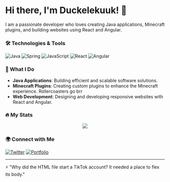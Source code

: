 # Hi there, I'm Duckelekuuk! 🦆

I am a passionate developer who loves creating Java applications, Minecraft plugins, and building websites using React and Angular. 

### 🛠️ Technologies & Tools
![Java](https://img.shields.io/badge/Java-ED8B00?style=for-the-badge&logo=java&logoColor=white)
![Spring](https://img.shields.io/badge/Spring-6DB33F?style=for-the-badge&logo=spring&logoColor=white)
![JavaScript](https://img.shields.io/badge/JavaScript-F7DF1E?style=for-the-badge&logo=javascript&logoColor=black)
![React](https://img.shields.io/badge/React-20232A?style=for-the-badge&logo=react&logoColor=61DAFB)
![Angular](https://img.shields.io/badge/Angular-DD0031?style=for-the-badge&logo=angular&logoColor=white)

### 🧩 What I Do
- **Java Applications**: Building efficient and scalable software solutions.
- **Minecraft Plugins**: Creating custom plugins to enhance the Minecraft experience. Rollercoasters go brr
- **Web Development**: Designing and developing responsive websites with React and Angular. 

### 🔥 My Stats
<p align="center">
<img align="center" src="https://github-readme-streak-stats.herokuapp.com/?user=duckelekuuk&theme=dark" />
</p>

### 🌍 Connect with Me
[![Twitter](https://img.shields.io/badge/Twitter-1DA1F2?style=for-the-badge&logo=twitter&logoColor=white)](https://x.com/Duckelekuuk)
[![Portfolio](https://img.shields.io/badge/Portfolio-000000?style=for-the-badge&logo=firefox&logoColor=white)](https://duckelekuuk.com)

---

⚡ "Why did the HTML file start a TikTok account? It needed a place to flex its body."
